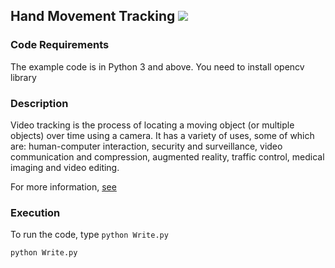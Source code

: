 ## Hand Movement Tracking [![](https://img.shields.io/github/license/sourcerer-io/hall-of-fame.svg?colorB=ff0000)](https://github.com/yaswanthpalaghat/Hand-Movement-Recognition-using-opencv/LICENSE.txt)  
### Code Requirements
The example code is in Python 3 and above.
You need to install opencv library


### Description



Video tracking is the process of locating a moving object (or multiple objects) over time using a camera. It has a variety of uses, some of which are: human-computer interaction, security and surveillance, video communication and compression, augmented reality, traffic control, medical imaging and video editing.


For more information, [see](http://opencv-python-tutroals.readthedocs.io/en/latest/)





### Execution
To run the code, type `python Write.py`

```
python Write.py
```
